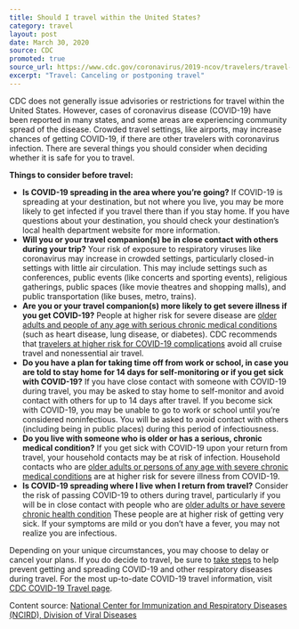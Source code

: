 ```yaml
---
title: Should I travel within the United States?
category: travel
layout: post
date: March 30, 2020
source: CDC
promoted: true
source_url: https://www.cdc.gov/coronavirus/2019-ncov/travelers/travel-in-the-us.html
excerpt: "Travel: Canceling or postponing travel"
---
```


CDC does not generally issue advisories or restrictions for travel within the United States. However, cases of coronavirus disease (COVID-19) have been reported in many states, and some areas are experiencing community spread of the disease. Crowded travel settings, like airports, may increase chances of getting COVID-19, if there are other travelers with coronavirus infection. There are several things you should consider when deciding whether it is safe for you to travel.

**Things to consider before travel:**

- **Is COVID-19 spreading in the area where you’re going?**
If COVID-19 is spreading at your destination, but not where you live, you may be more likely to get infected if you travel there than if you stay home. If you have questions about your destination, you should check your destination’s local health department website for more information.
- **Will you or your travel companion(s) be in close contact with others during your trip?**
Your risk of exposure to respiratory viruses like coronavirus may increase in crowded settings, particularly closed-in settings with little air circulation. This may include settings such as conferences, public events (like concerts and sporting events), religious gatherings, public spaces (like movie theatres and shopping malls), and public transportation (like buses, metro, trains).
- **Are you or your travel companion(s) more likely to get severe illness if you get COVID-19?**
People at higher risk for severe disease are [older adults and people of any age with serious chronic medical conditions](https://www.cdc.gov/coronavirus/2019-ncov/specific-groups/high-risk-complications.html) (such as heart disease, lung disease, or diabetes). CDC recommends that [travelers at higher risk for COVID-19 complications](https://www.cdc.gov/coronavirus/2019-ncov/specific-groups/high-risk-complications.html) avoid all cruise travel and nonessential air travel.
- **Do you have a plan for taking time off from work or school, in case you are told to stay home for 14 days for self-monitoring or if you get sick with COVID-19?**
If you have close contact with someone with COVID-19 during travel, you may be asked to stay home to self-monitor and avoid contact with others for up to 14 days after travel. If you become sick with COVID-19, you may be unable to go to work or school until you’re considered noninfectious. You will be asked to avoid contact with others (including being in public places) during this period of infectiousness.
- **Do you live with someone who is older or has a serious, chronic medical condition?**
If you get sick with COVID-19 upon your return from travel, your household contacts may be at risk of infection. Household contacts who are [older adults or persons of any age with severe chronic medical conditions](https://www.cdc.gov/coronavirus/2019-ncov/specific-groups/high-risk-complications.html) are at higher risk for severe illness from COVID-19.
- **Is COVID-19 spreading where I live when I return from travel?**
Consider the risk of passing COVID-19 to others during travel, particularly if you will be in close contact with people who are [older adults or have severe chronic health condition](https://www.cdc.gov/coronavirus/2019-ncov/specific-groups/high-risk-complications.html#who-is-higher-risk) These people are at higher risk of getting very sick. If your symptoms are mild or you don’t have a fever, you may not realize you are infectious.

Depending on your unique circumstances, you may choose to delay or cancel your plans. If you do decide to travel, be sure to [take steps](https://www.cdc.gov/coronavirus/2019-ncov/about/prevention-treatment.html) to help prevent getting and spreading COVID-19 and other respiratory diseases during travel. For the most up-to-date COVID-19 travel information, visit [CDC COVID-19 Travel page](https://www.cdc.gov/coronavirus/2019-ncov/travelers/index.html).

Content source: [National Center for Immunization and Respiratory Diseases (NCIRD), Division of Viral Diseases](https://www.cdc.gov/ncird/index.html)